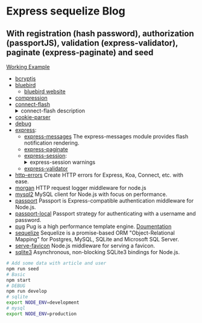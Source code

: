 # Express sequelize Blog
## With registration (hash password), authorization (passportJS), validation (express-validator), paginate (express-paginate) and seed

[Working Example](http://87.236.23.246/)  

* [bcryptjs](https://www.npmjs.com/package/bcryptjs)  
* [bluebird](https://www.npmjs.com/package/bluebird)  
   - [bluebird website](http://bluebirdjs.com/docs/getting-started.html)  
* [compression](https://www.npmjs.com/package/compression)  
* [connect-flash](https://www.npmjs.com/package/connect-flash)  
   <details><summary>connect-flash description</summary>
     <p>
       The flash is a special area of the session used for storing messages. Messages are written to the flash and cleared after       being displayed to the user. The flash is typically used in combination with redirects, ensuring that the message is available  to the next page that is to be rendered.
     </p>
   </details>  
* [cookie-parser](https://www.npmjs.com/package/cookie-parser)  
* [debug](https://www.npmjs.com/package/debug)  
* [express](https://www.npmjs.com/package/express):  
   - [express-messages](https://www.npmjs.com/package/express-messages)  The express-messages module provides flash notification rendering.  
   - [express-paginate](https://www.npmjs.com/package/express-paginate)  
   - [express-session](https://www.npmjs.com/package/express-session):
      <details><summary>express-session warnings</summary> 
        <p>
          <p>
            **Note** Since version 1.5.0, the [cookie-parser middleware](https://www.npmjs.com/package/cookie-parser) no longer needs to be used for this module to work. This module now directly reads and writes cookies on req/res. Using cookie-parser may result in issues if the secret is not the same between this module and cookie-parser.  
          </p>
          <p>
            __Warning__ The default server-side session storage, MemoryStore, is purposely not designed for a production environment. It will leak memory under most conditions, does not scale past a single process, and is meant for debugging and developing.  
          </p>
          <p>
            For a list of stores, see [compatible session stores](https://www.npmjs.com/package/express-session#compatible-session-stores).  
          </p>
        </p>
     </details>  
    - [express-validator](https://www.npmjs.com/package/express-validator)  
* [http-errors](https://www.npmjs.com/package/http-errors) Create HTTP errors for Express, Koa, Connect, etc. with ease.  
* [morgan](https://www.npmjs.com/package/morgan) HTTP request logger middleware for node.js  
* [mysql2](https://www.npmjs.com/package/mysql2) MySQL client for Node.js with focus on performance.   
* [passport](https://www.npmjs.com/package/passport) Passport is Express-compatible authentication middleware for Node.js.  
* [passport-local](https://www.npmjs.com/package/passport-local) Passport strategy for authenticating with a username and password.  
* [pug](https://www.npmjs.com/package/pug) Pug is a high performance template engine. [Doumentation](https://pugjs.org/)  
* [sequelize](https://www.npmjs.com/package/sequelize) Sequelize is a promise-based ORM "Object-Relational Mapping" for Postgres, MySQL, SQLite and Microsoft SQL Server.  
* [serve-favicon](https://www.npmjs.com/package/serve-favicon) Node.js middleware for serving a favicon.  
* [sqlite3](https://www.npmjs.com/package/sqlite3) Asynchronous, non-blocking SQLite3 bindings for Node.js.  

```bash
# Add some data with article and user
npm run seed
# Basic
npm start
# DEBUG
npm run develop
# sqlite
export NODE_ENV=development
# mysql
export NODE_ENV=production
```
